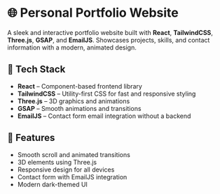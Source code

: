 # 🌐 Personal Portfolio Website

A sleek and interactive portfolio website built with **React**, **TailwindCSS**, **Three.js**, **GSAP**, and **EmailJS**. Showcases projects, skills, and contact information with a modern, animated design.

## 🚀 Tech Stack

- **React** – Component-based frontend library
- **TailwindCSS** – Utility-first CSS for fast and responsive styling
- **Three.js** – 3D graphics and animations
- **GSAP** – Smooth animations and transitions
- **EmailJS** – Contact form email integration without a backend

## 📸 Features

- Smooth scroll and animated transitions
- 3D elements using Three.js
- Responsive design for all devices
- Contact form with EmailJS integration
- Modern dark-themed UI
